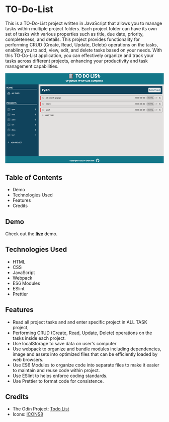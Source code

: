 # TO-Do-List

This is a TO-Do-List project written in JavaScript that allows you to manage tasks within multiple project folders. Each project folder can have its own set of tasks with various properties such as title, due date, priority, completeness, and details. This project provides functionality for performing CRUD (Create, Read, Update, Delete) operations on the tasks, enabling you to add, view, edit, and delete tasks based on your needs. With this TO-Do-List application, you can effectively organize and track your tasks across different projects, enhancing your productivity and task management capabilities.

![App Image](app.png)

## Table of Contents

- Demo
- Technologies Used
- Features
- Credits

## Demo

Check out the [**live**](https://elsiechen.github.io/To-Do-List/) demo.

## Technologies Used

- HTML
- CSS
- JavaScript
- Webpack
- ES6 Modules
- ESlint
- Prettier

## Features

- Read all project tasks and and enter specific project in ALL TASK project,
- Performing CRUD (Create, Read, Update, Delete) operations on the tasks inside each project.
- Use localStorage to save data on user's computer
- Use webpack to organize and bundle modules including dependencies, image and assets into optimized files
  that can be efficiently loaded by web browsers.
- Use ES6 Modules to organize code into separate files to make it easier to maintain and reuse code within project.
- Use ESlint to helps enforce coding standards.
- Use Prettier to format code for consistence.

## Credits

- The Odin Project: [Todo List](https://www.theodinproject.com/lessons/node-path-javascript-todo-list)
- Icons: [ICONS8](https://icons8.com/icons/set/three-dots-symbol)
